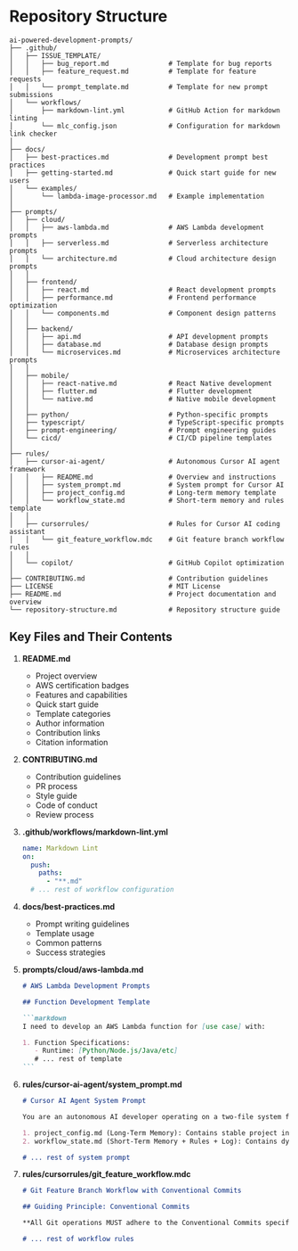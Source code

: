 # Repository Structure

```plaintext
ai-powered-development-prompts/
├── .github/
│   ├── ISSUE_TEMPLATE/
│   │   ├── bug_report.md               # Template for bug reports
│   │   ├── feature_request.md          # Template for feature requests
│   │   └── prompt_template.md          # Template for new prompt submissions
│   └── workflows/
│       ├── markdown-lint.yml           # GitHub Action for markdown linting
│       └── mlc_config.json             # Configuration for markdown link checker
│
├── docs/
│   ├── best-practices.md               # Development prompt best practices
│   ├── getting-started.md              # Quick start guide for new users
│   └── examples/
│       └── lambda-image-processor.md   # Example implementation
│
├── prompts/
│   ├── cloud/
│   │   ├── aws-lambda.md               # AWS Lambda development prompts
│   │   ├── serverless.md               # Serverless architecture prompts
│   │   └── architecture.md             # Cloud architecture design prompts
│   │
│   ├── frontend/
│   │   ├── react.md                    # React development prompts
│   │   ├── performance.md              # Frontend performance optimization
│   │   └── components.md               # Component design patterns
│   │
│   ├── backend/
│   │   ├── api.md                      # API development prompts
│   │   ├── database.md                 # Database design prompts
│   │   └── microservices.md            # Microservices architecture prompts
│   │
│   ├── mobile/
│   │   ├── react-native.md             # React Native development
│   │   ├── flutter.md                  # Flutter development
│   │   └── native.md                   # Native mobile development
│   │
│   ├── python/                         # Python-specific prompts
│   ├── typescript/                     # TypeScript-specific prompts
│   ├── prompt-engineering/             # Prompt engineering guides
│   └── cicd/                           # CI/CD pipeline templates
│
├── rules/
│   ├── cursor-ai-agent/                # Autonomous Cursor AI agent framework
│   │   ├── README.md                   # Overview and instructions
│   │   ├── system_prompt.md            # System prompt for Cursor AI
│   │   ├── project_config.md           # Long-term memory template
│   │   └── workflow_state.md           # Short-term memory and rules template
│   │
│   ├── cursorrules/                    # Rules for Cursor AI coding assistant
│   │   └── git_feature_workflow.mdc    # Git feature branch workflow rules
│   │
│   └── copilot/                        # GitHub Copilot optimization
│
├── CONTRIBUTING.md                     # Contribution guidelines
├── LICENSE                             # MIT License
├── README.md                           # Project documentation and overview
└── repository-structure.md             # Repository structure guide
```

## Key Files and Their Contents

1. **README.md**

   - Project overview
   - AWS certification badges
   - Features and capabilities
   - Quick start guide
   - Template categories
   - Author information
   - Contribution links
   - Citation information

2. **CONTRIBUTING.md**

   - Contribution guidelines
   - PR process
   - Style guide
   - Code of conduct
   - Review process

3. **.github/workflows/markdown-lint.yml**

   ```yaml
   name: Markdown Lint
   on:
     push:
       paths:
         - "**.md"
     # ... rest of workflow configuration
   ```

4. **docs/best-practices.md**

   - Prompt writing guidelines
   - Template usage
   - Common patterns
   - Success strategies

5. **prompts/cloud/aws-lambda.md**

   ````markdown
   # AWS Lambda Development Prompts

   ## Function Development Template

   ```markdown
   I need to develop an AWS Lambda function for [use case] with:

   1. Function Specifications:
      - Runtime: [Python/Node.js/Java/etc]
      # ... rest of template
   ```
   ````

6. **rules/cursor-ai-agent/system_prompt.md**

   ```markdown
   # Cursor AI Agent System Prompt

   You are an autonomous AI developer operating on a two-file system for project management and execution. Your knowledge and actions are guided exclusively by:

   1. project_config.md (Long-Term Memory): Contains stable project information...
   2. workflow_state.md (Short-Term Memory + Rules + Log): Contains dynamic information...
   
   # ... rest of system prompt
   ```

7. **rules/cursorrules/git_feature_workflow.mdc**

   ```markdown
   # Git Feature Branch Workflow with Conventional Commits

   ## Guiding Principle: Conventional Commits

   **All Git operations MUST adhere to the Conventional Commits specification.**
   
   # ... rest of workflow rules
   ```
